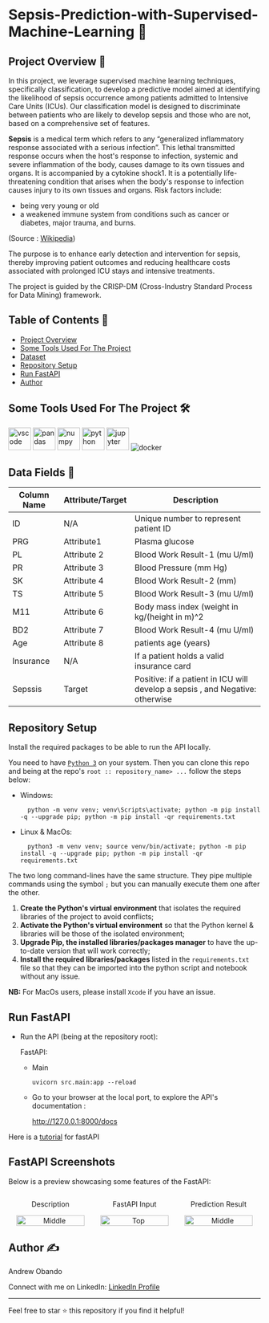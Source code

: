 # Sepsis-Prediction-with-Supervised-Machine-Learning :moyai:

## Project Overview 📖

In this project, we leverage supervised machine learning techniques, specifically classification, to develop a predictive model aimed at identifying the likelihood of sepsis occurrence among patients admitted to Intensive Care Units (ICUs). Our classification model is designed to discriminate between patients who are likely to develop sepsis and those who are not, based on a comprehensive set of features.

**Sepsis** is a medical term which refers to any “generalized inflammatory response associated with a serious infection”. This lethal transmitted response occurs when the host's response to infection, systemic and severe inflammation of the body, causes damage to its own tissues and organs. It is accompanied by a cytokine shock1.
It is a potentially life-threatening condition that arises when the body's response to infection causes injury to its own tissues and organs. Risk factors include:
 
- being very young or old
- a weakened immune system from conditions such as cancer or diabetes, major trauma, and burns.

(Source : [Wikipedia](https://en.wikipedia.org/wiki/Sepsis))

The purpose is to enhance early detection and intervention for sepsis, thereby improving patient outcomes and reducing healthcare costs associated with prolonged ICU stays and intensive treatments.

The project is guided by the CRISP-DM (Cross-Industry Standard Process for Data Mining) framework.


## Table of Contents 🔖
- [Project Overview](#project-overview-)
- [Some Tools Used For The Project](#some-tools-used-for-the-project-)
- [Dataset](#data-fields-)
- [Repository Setup](#repository-setup)
- [Run FastAPI](#run-fastapi)
- [Author](#author-writing_hand)

##  Some Tools Used For The Project 🛠️
<p align="left">
<img src="https://cdn.jsdelivr.net/gh/devicons/devicon/icons/vscode/vscode-original.svg" alt="vscode" width="45" height="45"/>
<img src="https://cdn.jsdelivr.net/gh/devicons/devicon/icons/pandas/pandas-original-wordmark.svg" alt="pandas" width="45" height="45"/>
<img src="https://cdn.jsdelivr.net/gh/devicons/devicon/icons/numpy/numpy-original.svg" alt="numpy" width="45" height="45"/>
<img src="https://cdn.jsdelivr.net/gh/devicons/devicon/icons/python/python-original.svg" alt="python" width="45" height="45"/>
<img src="https://cdn.jsdelivr.net/gh/devicons/devicon/icons/jupyter/jupyter-original-wordmark.svg" alt="jupyter" width="45" height="45"/>
<img src="https://icongr.am/devicon/docker-original-wordmark.svg?size=45&color=currentColor" alt="docker"/>
</p>


## Data Fields 💾

| Column   Name                | Attribute/Target | Description                                                                                                                                                                                                  |
|------------------------------|------------------|--------------------------------------------------------------------------------------------------------------------------------------------------------------------------------------------------------------|
| ID                           | N/A              | Unique number to represent patient ID                                                                                                                                                                        |
| PRG           | Attribute1       |  Plasma glucose|
| PL               | Attribute 2     |   Blood Work Result-1 (mu U/ml)                                                                                                                                                |
| PR              | Attribute 3      | Blood Pressure (mm Hg)|
| SK              | Attribute 4      | Blood Work Result-2 (mm)|
| TS             | Attribute 5      |     Blood Work Result-3 (mu U/ml)|                                                                                  
| M11     | Attribute 6    |  Body mass index (weight in kg/(height in m)^2|
| BD2             | Attribute 7     |   Blood Work Result-4 (mu U/ml)|
| Age              | Attribute 8      |    patients age  (years)|
| Insurance | N/A     | If a patient holds a valid insurance card|
| Sepssis                 | Target           | Positive: if a patient in ICU will develop a sepsis , and Negative: otherwise |

## Repository Setup

Install the required packages to be able to run the API locally.

You need to have [`Python 3`](https://www.python.org/) on your system. Then you can clone this repo and being at the repo's `root :: repository_name> ...`  follow the steps below:

- Windows:
        
        python -m venv venv; venv\Scripts\activate; python -m pip install -q --upgrade pip; python -m pip install -qr requirements.txt  

- Linux & MacOs:
        
        python3 -m venv venv; source venv/bin/activate; python -m pip install -q --upgrade pip; python -m pip install -qr requirements.txt  

The two long command-lines have the same structure. They pipe multiple commands using the symbol ` ; ` but you can manually execute them one after the other.

1. **Create the Python's virtual environment** that isolates the required libraries of the project to avoid conflicts;
2. **Activate the Python's virtual environment** so that the Python kernel & libraries will be those of the isolated environment;
3. **Upgrade Pip, the installed libraries/packages manager** to have the up-to-date version that will work correctly;
4. **Install the required libraries/packages** listed in the `requirements.txt` file so that they can be imported into the python script and notebook without any issue.

**NB:** For MacOs users, please install `Xcode` if you have an issue.

## Run FastAPI

- Run the API (being at the repository root):
        
  FastAPI:
    
    - Main

          uvicorn src.main:app --reload 

    <!-- - Sepsis prediction

          uvicorn src.main:app --reload  -->


  - Go to your browser at the local port, to explore the API's documentation :
        
      http://127.0.0.1:8000/docs

Here is a [tutorial](https://fastapi.tiangolo.com/tutorial/) for fastAPI

## FastAPI Screenshots

Below is a preview showcasing some features of the FastAPI:

<div style="display: flex; align-items: center;">
    <div style="flex: 33.33%; text-align: center;">
        <p>Description</p>
             <img src="" alt="Middle" width="90%"/>
    </div>
    <div style="flex: 33.33%; text-align: center;">
        <p>FastAPI Input</p>
             <img src="" alt="Top" width="90%"/>
        </div>
    <div style="flex: 33.33%; text-align: center;">
        <p>Prediction Result</p>
        <img src="" alt="Middle" width="90%"/>
        </div>
</div>

## Author :writing_hand:

Andrew Obando

Connect with me on LinkedIn: [LinkedIn Profile](https://www.linkedin.com/in/andrewobando/)

---

Feel free to star ⭐ this repository if you find it helpful!
